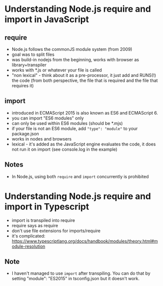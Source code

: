 # Understanding Node.js require and import in JavaScript

## require
- Node.js follows the commonJS module system (from 2009)
- goal was to split files
- was build-in nodejs from the beginning, works with browser as library+transpiler
- works with *.js or whatever your file is called
- "non lexical" - think about it as a pre-processor, it just add and RUNS(!) the code (from both perspective, the file that is required and the file that requires it)


## import
- introduced in ECMAScript 2015 is also known as ES6 and ECMAScript 6.
- you can import "ES6 modules" only
- can only be used within ES6 modules (should be *.mjs)
- if your file is not an ES6 module, add `"type": "module"` to your package.json
- works in nodes and browsers
- lexical - it's added as the JavaScript engine evaluates the code, it does not run it on import (see console.log in the example)

## Notes
- In Node.js, using both `require` and `import` concurrently is prohibited

# Understanding Node.js require and import in Typescript

- import is transpiled into require
- require says as require
- don't use file extensions for imports/require
- it's complicated: https://www.typescriptlang.org/docs/handbook/modules/theory.html#module-resolution

## Note

- I haven't managed to use `import` after transpiling. You can do that by setting "module": "ES2015" in tsconfig.json but it doesn't work.
